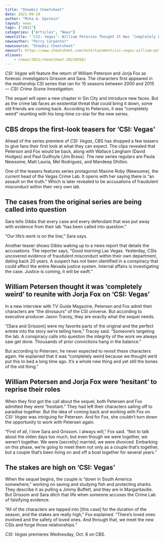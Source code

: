 ```yaml
---
title: "Showbiz Cheetsheet"
date: 2021-09-10
author: "Mika A. Epstein"
layout: news
tags: ["2021"]
categories: ["Articles", "News"]
newstitle: "‘CSI: Vegas’: William Peterson Thought It Was ‘Completely Weird’ Reuniting With Jorja Fox"
newsauthor: "Perry Carpenter"
newssource: "Showbiz Cheetsheet"
newsurl: https://www.cheatsheet.com/entertainment/csi-vegas-william-peterson-completely-weird-reuniting-with-jorja-fox.html/
aliases:
    - /news/2021/cheatsheet-20210910/
---
```


_CSI: Vegas_ will feature the return of William Peterson and Jorja Fox as forensic investigators Grissom and Sara. The characters first appeared in the mothership CSI series that ran for 15 seasons between 2000 and 2015 — _CSI: Crime Scene Investigation_.

The sequel will open a new chapter in Sin City and introduce new faces. But as the crime lab faces an existential threat that could bring it down, some old friends are coming back. According to Peterson, it was “completely weird” reuniting with his long-time co-star for the new series.

## CBS drops the first-look teasers for ‘CSI: Vegas’

Ahead of the series premiere of _CSI: Vegas_, CBS has dropped a few teasers to give fans their first look at what they can expect. The clips revealed that Peterson and Fox would be back, along with Wallace Langham (David Hodges) and Paul Guilfoyle (Jim Brass). The new series regulars are Paula Newsome, Matt Lauria, Mel Rodriguez, and Mandeep Dhillon.

One of the teasers features series protagonist Maxine Roby (Newsome), the current head of the Vegas Crime Lab. It opens with her saying there is “an assault on the truth.” Which is later revealed to be accusations of fraudulent misconduct within their very own lab.

## The cases from the original series are being called into question

Sara tells Gibbs that every case and every defendant that was put away with evidence from their lab “has been called into question.”

“Our life’s work is on the line,” Sara says.

Another teaser shows Gibbs waking up to a news report that details the accusations. The reporter says, “Good morning Las Vegas. Yesterday, CSIs uncovered evidence of fraudulent misconduct within their own department, dating back 20 years. A suspect has not been identified in a conspiracy that could affect the entire Nevada justice system. Internal affairs is investigating the case. Justice is coming, it will be swift.”

## William Petersen thought it was ‘completely weird’ to reunite with Jorja Fox on ‘CSI: Vegas’

In a new interview with TV Guide Magazine, Petersen and Fox admit their characters are “the dinosaurs” of the CSI universe. But according to executive producer Jason Tracey, they are exactly what the sequel needs.

“[Sara and Grissom] were my favorite parts of the original and the perfect entrée into the story we’re telling here,” Tracey said. “Someone’s targeting the lab. A conspiracy calls into question the integrity of the work we always saw get done. Thousands of prior convictions hang in the balance.”

But according to Petersen, he never expected to revisit these characters again. He explained that it was “completely weird because we thought we’d put this to bed a long time ago. It’s a whole new thing and yet still the bones of the old thing.”

## William Petersen and Jorja Fox were ‘hesitant’ to reprise their roles

When they first got the call about the sequel, both Petersen and Fox admitted they were “hesitant.”  They had left their characters sailing off to paradise together. But the idea of coming back and working with Fox on _CSI: Vegas_ was intriguing for Petersen. And for Fox, she couldn’t turn down the opportunity to work with Petersen again.

“First of all, I love Sara and Grissom. I always will,” Fox said. “Not to talk about the olden days too much, but even though we were together, we weren’t together. We were [secretly] married, we were divorced. Embarking on this phase, we’re going to meet them not only as a couple that’s together, but a couple that’s been living on and off a boat together for several years.”

## The stakes are high on ‘CSI: Vegas’

When the sequel begins, the couple is “down in South America somewhere,” working on saving and studying fish and protecting sharks. They describe it as pulling a Jimmy Buffett, and they are in Margaritaville. But Grissom and Sara ditch that life when someone accuses the Crime Lab of falsifying evidence.

“All of the characters are tapped into [this case] for the duration of the season, and the stakes are really high,” Fox explained. “There’s loved ones involved and the safety of loved ones. And through that, we meet the new CSIs and forge those relationships.”

_CSI: Vegas_ premieres Wednesday, Oct. 6 on CBS.
